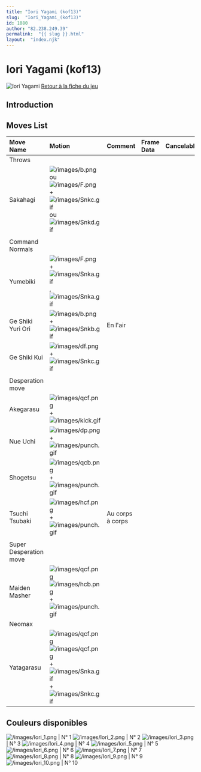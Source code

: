 ```yaml
---
title: "Iori Yagami (kof13)"
slug:  "Iori_Yagami_(kof13)"
id: 1080
author: "82.238.249.39"
permalink:  "{{ slug }}.html"
layout:  "index.njk"
---
```


# Iori Yagami (kof13)

![Iori Yagami](/images/Iorikof13.gif "Iori Yagami") [Retour à la fiche
du
jeu](http://basgrospoing.fr/wiki/index.php?title=The_King_of_Fighters_XIII)

## Introduction

## Moves List

| Move Name              | Motion                                                                                                                                                           | Comment          | Frame Data | Cancelable | Damage LOW/HIGH/EX |
|:-----------------------|:-----------------------------------------------------------------------------------------------------------------------------------------------------------------|:-----------------|:-----------|:-----------|:-------------------|
| Throws                 |                                                                                                                                                                  |                  |            |            |                    |
| Sakahagi               | ![](/images/b.png "/images/b.png") ou ![](/images/F.png "/images/F.png") + ![](/images/Snkc.gif "/images/Snkc.gif") ou ![](/images/Snkd.gif "/images/Snkd.gif")  |                  |            |            | 100                |
|                        |                                                                                                                                                                  |                  |            |            |                    |
| Command Normals        |                                                                                                                                                                  |                  |            |            |                    |
| Yumebiki               | ![](/images/F.png "/images/F.png") + ![](/images/Snka.gif "/images/Snka.gif"),![](/images/Snka.gif "/images/Snka.gif")                                           |                  |            |            |                    |
| Ge Shiki Yuri Ori      | ![](/images/b.png "/images/b.png") + ![](/images/Snkb.gif "/images/Snkb.gif")                                                                                    | En l'air         |            |            |                    |
| Ge Shiki Kui           | ![](/images/df.png "/images/df.png") + ![](/images/Snkc.gif "/images/Snkc.gif")                                                                                  |                  |            |            |                    |
|                        |                                                                                                                                                                  |                  |            |            |                    |
| Desperation move       |                                                                                                                                                                  |                  |            |            |                    |
| Akegarasu              | ![](/images/qcf.png "/images/qcf.png") + ![](/images/kick.gif "/images/kick.gif")                                                                                |                  |            |            |                    |
| Nue Uchi               | ![](/images/dp.png "/images/dp.png") + ![](/images/punch.gif "/images/punch.gif")                                                                                |                  |            |            |                    |
| Shogetsu               | ![](/images/qcb.png "/images/qcb.png") + ![](/images/punch.gif "/images/punch.gif")                                                                              |                  |            |            |                    |
| Tsuchi Tsubaki         | ![](/images/hcf.png "/images/hcf.png") + ![](/images/punch.gif "/images/punch.gif")                                                                              | Au corps à corps |            |            |                    |
|                        |                                                                                                                                                                  |                  |            |            |                    |
| Super Desperation move |                                                                                                                                                                  |                  |            |            |                    |
| Maiden Masher          | ![](/images/qcf.png "/images/qcf.png")![](/images/hcb.png "/images/hcb.png") + ![](/images/punch.gif "/images/punch.gif")                                        |                  |            |            |                    |
| Neomax                 |                                                                                                                                                                  |                  |            |            |                    |
| Yatagarasu             | ![](/images/qcf.png "/images/qcf.png")![](/images/qcf.png "/images/qcf.png") + ![](/images/Snka.gif "/images/Snka.gif")+![](/images/Snkc.gif "/images/Snkc.gif") |                  |            |            |                    |

## Couleurs disponibles

![](/images/Iori_1.png "/images/Iori_1.png") \| N° 1
![](/images/Iori_2.png "/images/Iori_2.png") \| N° 2
![](/images/Iori_3.png "/images/Iori_3.png") \| N° 3
![](/images/Iori_4.png "/images/Iori_4.png") \| N° 4
![](/images/Iori_5.png "/images/Iori_5.png") \| N° 5
![](/images/Iori_6.png "/images/Iori_6.png") \| N° 6
![](/images/Iori_7.png "/images/Iori_7.png") \| N° 7
![](/images/Iori_8.png "/images/Iori_8.png") \| N° 8
![](/images/Iori_9.png "/images/Iori_9.png") \| N° 9
![](/images/Iori_10.png "/images/Iori_10.png") \| N° 10
